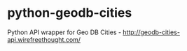 # python-geodb-cities
Python API wrapper for Geo DB Cities - http://geodb-cities-api.wirefreethought.com/
